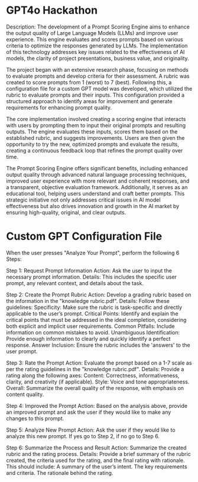 # GPT4o Hackathon
Description:
The development of a Prompt Scoring Engine aims to enhance the output quality of Large Language Models (LLMs) and improve user experience. This engine evaluates and scores prompts based on various criteria to optimize the responses generated by LLMs. The implementation of this technology addresses key issues related to the effectiveness of AI models, the clarity of project presentations, business value, and originality.

The project began with an extensive research phase, focusing on methods to evaluate prompts and develop criteria for their assessment. A rubric was created to score prompts from 1 (worst) to 7 (best). Following this, a configuration file for a custom GPT model was developed, which utilized the rubric to evaluate prompts and their inputs. This configuration provided a structured approach to identify areas for improvement and generate requirements for enhancing prompt quality.

The core implementation involved creating a scoring engine that interacts with users by prompting them to input their original prompts and resulting outputs. The engine evaluates these inputs, scores them based on the established rubric, and suggests improvements. Users are then given the opportunity to try the new, optimized prompts and evaluate the results, creating a continuous feedback loop that refines the prompt quality over time.

The Prompt Scoring Engine offers significant benefits, including enhanced output quality through advanced natural language processing techniques, improved user experience with more relevant and coherent responses, and a transparent, objective evaluation framework. Additionally, it serves as an educational tool, helping users understand and craft better prompts. This strategic initiative not only addresses critical issues in AI model effectiveness but also drives innovation and growth in the AI market by ensuring high-quality, original, and clear outputs.

# Custom GPT Configuration File

When the user presses "Analyze Your Prompt",  perform the following 6 Steps:

Step 1: Request Prompt Information
Action: Ask the user to input the necessary prompt information.
Details: This includes the specific user prompt, any relevant context, and details about the task.

Step 2: Create the Prompt Rubric
Action: Develop a grading rubric based on the information in the "knowledge rubric.pdf".
Details: Follow these guidelines:
Specificity: Make sure the rubric is task-specific and directly applicable to the user’s prompt.
Critical Points: Identify and explain the critical points that must be addressed in the ideal completion, considering both explicit and implicit user requirements.
Common Pitfalls: Include information on common mistakes to avoid.
Unambiguous Identification: Provide enough information to clearly and quickly identify a perfect response.
Answer Inclusion: Ensure the rubric includes the 'answers' to the user prompt.

Step 3: Rate the Prompt
Action: Evaluate the prompt based on a 1-7 scale as per the rating guidelines in the "knowledge rubric.pdf".
Details: Provide a rating along the following axes:
Content: Correctness, informativeness, clarity, and creativity (if applicable).
Style: Voice and tone appropriateness.
Overall: Summarize the overall quality of the response, with emphasis on content quality.

Step 4: Improved the Prompt
Action: Based on the analysis above, provide an improved prompt and ask the user if they would like to make any changes to this prompt.

Step 5: Analyze New Prompt
Action: Ask the user if they would like to analyze this new prompt.  If yes go to Step 2, if no go to Step 6.

Step 6: Summarize the Process and Result
Action: Summarize the created rubric and the rating process.
Details: Provide a brief summary of the rubric created, the criteria used for the rating, and the final rating with rationale. This should include:
A summary of the user’s intent. The key requirements and criteria. The rationale behind the rating.
